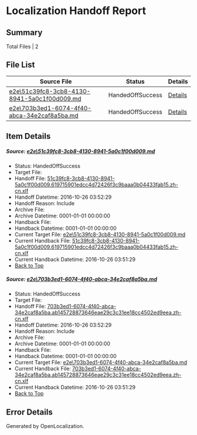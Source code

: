 # <a name='report-top'></a> Localization Handoff Report

## Summary
 Total Files | 2

## File List
 Source File | Status | Details 
 ----------- | ------ | ------- 
 [e2e\51c39fc8-3cb8-4130-8941-5a0c1f00d009.md](https://github.com/OpenLocalizationTestOrg/ol-test0/blob/ff616beb6564eb72b78a2f4512ef23d0ded48b39/e2e/51c39fc8-3cb8-4130-8941-5a0c1f00d009.md) | HandedOffSuccess | [Details](#0df42bd3c8260468a9da2a14d2d05c66d43909f41)
 [e2e\703b3ed1-6074-4f40-abca-34e2caf8a5ba.md](https://github.com/OpenLocalizationTestOrg/ol-test0/blob/ff616beb6564eb72b78a2f4512ef23d0ded48b39/e2e/703b3ed1-6074-4f40-abca-34e2caf8a5ba.md) | HandedOffSuccess | [Details](#62c1d7730b34f6e050b9fab4b5220b1bff0138333)

## Item Details
##### <a name='0df42bd3c8260468a9da2a14d2d05c66d43909f41'></a> Source: [e2e\51c39fc8-3cb8-4130-8941-5a0c1f00d009.md](https://github.com/OpenLocalizationTestOrg/ol-test0/blob/ff616beb6564eb72b78a2f4512ef23d0ded48b39/e2e/51c39fc8-3cb8-4130-8941-5a0c1f00d009.md)
* Status: HandedOffSuccess
* Target File: 
* Handoff File: [51c39fc8-3cb8-4130-8941-5a0c1f00d009.619715901edcc4d72426f3c9baaa0b04433fab15.zh-cn.xlf](https://github.com/OpenLocalizationTestOrg/ol-test0-handoff/blob/df8d2d5dda46af6609fe55f97fac8047049dd0fa/ol-handoff/OpenLocalizationTestOrg/ol-test0-zhcn/shujia/ht/51c39fc8-3cb8-4130-8941-5a0c1f00d009.619715901edcc4d72426f3c9baaa0b04433fab15.zh-cn.xlf)
* Handoff Datetime: 2016-10-26 03:52:29
* Handoff Reason: Include
* Archive File: 
* Archive Datetime: 0001-01-01 00:00:00
* Handback File: 
* Handback Datetime: 0001-01-01 00:00:00
* Current Target File: [e2e\51c39fc8-3cb8-4130-8941-5a0c1f00d009.md](https://github.com/OpenLocalizationTestOrg/ol-test0-zhcn/blob/be4b30a933e61a829c1113ef9385fa6938c05304/e2e/51c39fc8-3cb8-4130-8941-5a0c1f00d009.md)
* Current Handback File: [51c39fc8-3cb8-4130-8941-5a0c1f00d009.619715901edcc4d72426f3c9baaa0b04433fab15.zh-cn.xlf](https://github.com/OpenLocalizationTestOrg/ol-test0-handback/blob/7ca0e55e6f748fa941e59e8238205ba51998a4cd/ol-handback/OpenLocalizationTestOrg/ol-test0-zhcn/shujia/ht/51c39fc8-3cb8-4130-8941-5a0c1f00d009.619715901edcc4d72426f3c9baaa0b04433fab15.zh-cn.xlf)
* Current Handback Datetime: 2016-10-26 03:51:29
* [Back to Top](#report-top)

##### <a name='62c1d7730b34f6e050b9fab4b5220b1bff0138333'></a> Source: [e2e\703b3ed1-6074-4f40-abca-34e2caf8a5ba.md](https://github.com/OpenLocalizationTestOrg/ol-test0/blob/ff616beb6564eb72b78a2f4512ef23d0ded48b39/e2e/703b3ed1-6074-4f40-abca-34e2caf8a5ba.md)
* Status: HandedOffSuccess
* Target File: 
* Handoff File: [703b3ed1-6074-4f40-abca-34e2caf8a5ba.ab145728873646eae29c3c31ee18cc4502ed9eea.zh-cn.xlf](https://github.com/OpenLocalizationTestOrg/ol-test0-handoff/blob/df8d2d5dda46af6609fe55f97fac8047049dd0fa/ol-handoff/OpenLocalizationTestOrg/ol-test0-zhcn/shujia/ht/703b3ed1-6074-4f40-abca-34e2caf8a5ba.ab145728873646eae29c3c31ee18cc4502ed9eea.zh-cn.xlf)
* Handoff Datetime: 2016-10-26 03:52:29
* Handoff Reason: Include
* Archive File: 
* Archive Datetime: 0001-01-01 00:00:00
* Handback File: 
* Handback Datetime: 0001-01-01 00:00:00
* Current Target File: [e2e\703b3ed1-6074-4f40-abca-34e2caf8a5ba.md](https://github.com/OpenLocalizationTestOrg/ol-test0-zhcn/blob/be4b30a933e61a829c1113ef9385fa6938c05304/e2e/703b3ed1-6074-4f40-abca-34e2caf8a5ba.md)
* Current Handback File: [703b3ed1-6074-4f40-abca-34e2caf8a5ba.ab145728873646eae29c3c31ee18cc4502ed9eea.zh-cn.xlf](https://github.com/OpenLocalizationTestOrg/ol-test0-handback/blob/7ca0e55e6f748fa941e59e8238205ba51998a4cd/ol-handback/OpenLocalizationTestOrg/ol-test0-zhcn/shujia/ht/703b3ed1-6074-4f40-abca-34e2caf8a5ba.ab145728873646eae29c3c31ee18cc4502ed9eea.zh-cn.xlf)
* Current Handback Datetime: 2016-10-26 03:51:29
* [Back to Top](#report-top)


## Error Details

Generated by OpenLocalization.
